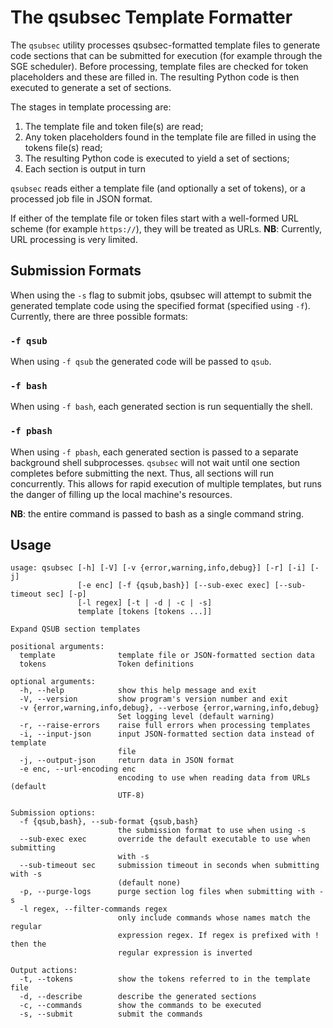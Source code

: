 # The qsubsec Template Formatter

The `qsubsec` utility processes qsubsec-formatted template files to generate code sections that can be submitted for execution (for example through the SGE scheduler). Before processing, template files are checked for token placeholders and these are filled in. The resulting Python code is then executed to generate a set of sections.

The stages in template processing are:

1. The template file and token file(s) are read;
2. Any token placeholders found in the template file are filled in using the tokens file(s) read;
3. The resulting Python code is executed to yield a set of sections;
4. Each section is output in turn

`qsubsec` reads either a template file (and optionally a set of tokens), or a processed job file in JSON format.

If either of the template file or token files start with a well-formed URL scheme (for example `https://`), they will be treated as URLs. **NB**: Currently, URL processing is very  limited.

## Submission Formats

When using the `-s` flag to submit jobs, qsubsec will attempt to submit the generated template code using the specified format (specified using `-f`). Currently, there are three possible formats:

### `-f qsub`

When using `-f qsub` the generated code will be passed to `qsub`.

### `-f bash`

When using `-f bash`, each generated section is run sequentially the shell.

### `-f pbash`

When using `-f pbash`, each generated section is passed to a separate background shell subprocesses. `qsubsec` will not wait until one section completes before submitting the next. Thus, all sections will run concurrently. This allows for rapid execution of multiple templates, but runs the danger of filling up the local machine's resources.

**NB**: the entire command is passed to bash as a single command string.


## Usage

~~~
usage: qsubsec [-h] [-V] [-v {error,warning,info,debug}] [-r] [-i] [-j]
               [-e enc] [-f {qsub,bash}] [--sub-exec exec] [--sub-timeout sec] [-p]
               [-l regex] [-t | -d | -c | -s]
               template [tokens [tokens ...]]

Expand QSUB section templates

positional arguments:
  template              template file or JSON-formatted section data
  tokens                Token definitions

optional arguments:
  -h, --help            show this help message and exit
  -V, --version         show program's version number and exit
  -v {error,warning,info,debug}, --verbose {error,warning,info,debug}
                        Set logging level (default warning)
  -r, --raise-errors    raise full errors when processing templates
  -i, --input-json      input JSON-formatted section data instead of template
                        file
  -j, --output-json     return data in JSON format
  -e enc, --url-encoding enc
                        encoding to use when reading data from URLs (default
                        UTF-8)

Submission options:
  -f {qsub,bash}, --sub-format {qsub,bash}
                        the submission format to use when using -s
  --sub-exec exec       override the default executable to use when submitting
                        with -s
  --sub-timeout sec     submission timeout in seconds when submitting with -s
                        (default none)
  -p, --purge-logs      purge section log files when submitting with -s
  -l regex, --filter-commands regex
                        only include commands whose names match the regular
                        expression regex. If regex is prefixed with ! then the
                        regular expression is inverted

Output actions:
  -t, --tokens          show the tokens referred to in the template file
  -d, --describe        describe the generated sections
  -c, --commands        show the commands to be executed
  -s, --submit          submit the commands
~~~

